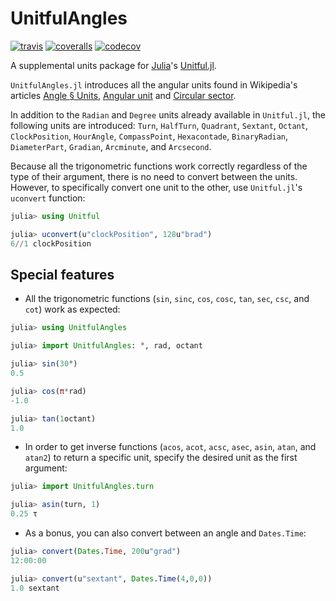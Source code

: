 # UnitfulAngles

[![travis][travis-img]](https://travis-ci.org/yakir12/UnitfulAngles.jl)
[![coveralls][coveralls-img]](https://coveralls.io/github/yakir12/UnitfulAngles.jl)
[![codecov][codecov-img]](http://codecov.io/github/yakir12/UnitfulAngles.jl)

[travis-img]: https://img.shields.io/travis/yakir12/UnitfulAngles.jl/master.svg?label=travis
[coveralls-img]: https://img.shields.io/codecov/c/github/yakir12/UnitfulAngles.jl/master.svg?label=coveralls
[codecov-img]: https://img.shields.io/codecov/c/github/yakir12/UnitfulAngles.jl/master.svg?label=codecov

A supplemental units package for [Julia](https://julialang.org)'s [Unitful.jl](https://github.com/ajkeller34/Unitful.jl).

`UnitfulAngles.jl` introduces all the angular units found in Wikipedia's articles [Angle § Units](https://en.wikipedia.org/wiki/Angle#Units), [Angular unit](https://en.wikipedia.org/wiki/Angular_unit) and [Circular sector](https://en.wikipedia.org/wiki/Circular_sector).

In addition to the `Radian` and `Degree` units already available in `Unitful.jl`, the following units are introduced: `Turn`, `HalfTurn`, `Quadrant`, `Sextant`, `Octant`, `ClockPosition`, `HourAngle`, `CompassPoint`, `Hexacontade`, `BinaryRadian`, `DiameterPart`, `Gradian`, `Arcminute`, and `Arcsecond`.

Because all the trigonometric functions work correctly regardless of the type of their argument, there is no need to convert between the units. However, to specifically convert one unit to the other, use `Unitful.jl`'s `uconvert` function:
```julia
julia> using Unitful

julia> uconvert(u"clockPosition", 128u"brad")
6//1 clockPosition
```

## Special features

- All the trigonometric functions (`sin`, `sinc`, `cos`, `cosc`, `tan`, `sec`, `csc`, and `cot`) work as expected:
```julia
julia> using UnitfulAngles

julia> import UnitfulAngles: °, rad, octant

julia> sin(30°)
0.5

julia> cos(π*rad)
-1.0

julia> tan(1octant)
1.0
```
- In order to get inverse functions (`acos`, `acot`, `acsc`, `asec`, `asin`, `atan`, and `atan2`) to return a specific unit, specify the desired unit as the first argument: 
```julia
julia> import UnitfulAngles.turn

julia> asin(turn, 1)
0.25 τ
```
- As a bonus, you can also convert between an angle and `Dates.Time`:
```julia
julia> convert(Dates.Time, 200u"grad")
12:00:00

julia> convert(u"sextant", Dates.Time(4,0,0))
1.0 sextant
```
